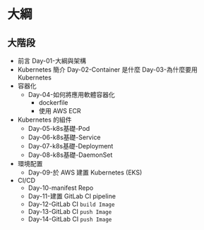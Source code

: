 # 大綱

## 大階段
- 前言
    Day-01-大綱與架構    
- Kubernetes 簡介
    Day-02-Container 是什麼
    Day-03-為什麼要用 Kubernetes     
- 容器化
    - Day-04-如何將應用軟體容器化
        - dockerfile
        - 使用 AWS ECR
- Kubernetes 的組件    
    - Day-05-k8s基礎-Pod
    - Day-06-k8s基礎-Service
    - Day-07-k8s基礎-Deployment
    - Day-08-k8s基礎-DaemonSet    
- 環境配置
    - Day-09-於 AWS 建置 Kubernetes (EKS)    
- CI/CD
    - Day-10-manifest Repo
    - Day-11-建置 GitLab CI pipeline
    - Day-12-GitLab CI `build Image`
    - Day-13-GitLab CI `push Image`
    - Day-14-GitLab CI `push Image`

